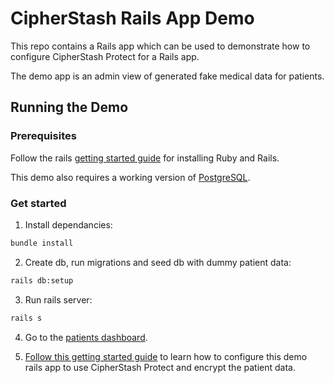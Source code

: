 # CipherStash Rails App Demo

This repo contains a Rails app which can be used to demonstrate how to configure CipherStash Protect for a Rails app.

The demo app is an admin view of generated fake medical data for patients.

## Running the Demo

### Prerequisites

Follow the rails [getting started guide](https://guides.rubyonrails.org/v5.1/getting_started.html) for installing Ruby and Rails.

This demo also requires a working version of [PostgreSQL](https://www.postgresql.org/download/).

### Get started

1. Install dependancies:

```bash
bundle install
```

2. Create db, run migrations and seed db with dummy patient data:

```bash
rails db:setup
```

3. Run rails server:

```bash
rails s
```

4. Go to the [patients dashboard](http://localhost:3000/admin/patients).

5. [Follow this getting started guide](https://docs.cipherstash.com/tutorials/rails-getting-started/index.html) to learn how to configure this demo rails app to use CipherStash Protect and encrypt the patient data.
